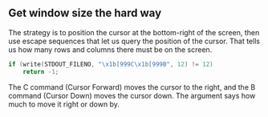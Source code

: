 ## Get window size the hard way

The strategy is to position the cursor at the bottom-right of the screen, then use escape sequences that let us query the position of the cursor. That tells us how many rows and columns there must be on the screen.

```c
if (write(STDOUT_FILENO, "\x1b[999C\x1b[999B", 12) != 12)
    return -1;
```

The C command (Cursor Forward) moves the cursor to the right, and the B command (Cursor Down) moves the cursor down. The argument says how much to move it right or down by.
